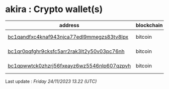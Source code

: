 # akira : Crypto wallet(s)

| address | blockchain | Balance |
|---|---|---|
| [bc1qandfxc4knaf943njca77edl9mmegzs83tv8lpx](https://www.blockchain.com/explorer/addresses/btc/bc1qandfxc4knaf943njca77edl9mmegzs83tv8lpx) | bitcoin | $ 75985 |
| [bc1qr0pqfghr9cksfc5arr2rak3lt2y50v03pc76nh](https://www.blockchain.com/explorer/addresses/btc/bc1qr0pqfghr9cksfc5arr2rak3lt2y50v03pc76nh) | bitcoin | $ 997461 |
| [bc1qpwwtck0zhzrj56fxeayz6wz5546nlp607qzpvh](https://www.blockchain.com/explorer/addresses/btc/bc1qpwwtck0zhzrj56fxeayz6wz5546nlp607qzpvh) | bitcoin | $ 109655 |

Last update : _Friday 24/11/2023 13.22 (UTC)_

